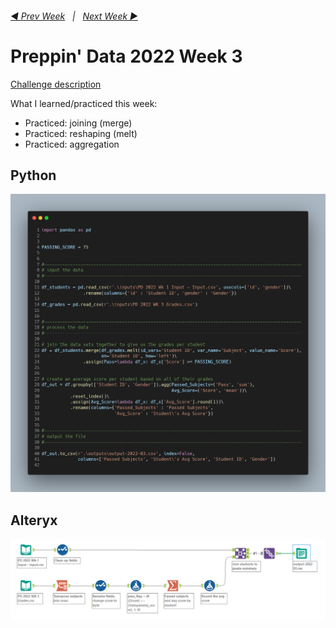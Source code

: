 <h6><a href="..\preppin-data-2022-02\README.md">◀  Prev Week</a>&nbsp;&nbsp;&nbsp;|&nbsp;&nbsp;&nbsp;<a href="..\preppin-data-2022-04\README.md">Next Week  ▶</a></h6>

# Preppin' Data 2022 Week 3

[Challenge description](https://preppindata.blogspot.com/2022/01/2022-week-3-prep-school-passing-grades.html)

What I learned/practiced this week:
* Practiced: joining (merge)
* Practiced: reshaping (melt)
* Practiced: aggregation

## Python
<a href="preppin-data-2022-03.py">
<img src="img-python-code-2022-03.png?raw=true" alt="Python code">
</a>

## Alteryx
<a href="preppin-data-2022-03.yxzp">
<img src="img-alteryx-2022-03.png?raw=true" alt="Alteryx workflow">
</a>
